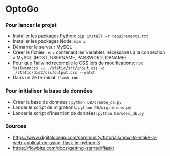 # OptoGo

### Pour lancer le projet
- Installer les packages Python: ``pip install -r requirements.txt``
- Installer les packages Node: ``npm i``
- Démarrer le serveur MySQL
- Créer le fichier ``.env`` contenant les variables nécessaires à la connection à MySQL (HOST, USERNAME, PASSWORD, DBNAME)
- Pour que Tailwind recompile le CSS lors de modifications: ``npx tailwindcss -i ./static/src/input.css -o ./static/dist/css/output.css --watch``
- Dans un 2e terminal: ``flask run``

### Pour initialiser la base de données
 - Créer la base de données : ``python DB/create_db.py``
 - Lancer le script de migrations: ``python DB/migrations.py``
 - Lancer le script d'insertion de données: ``python DB/seed_db.py``


### Sources
- https://www.digitalocean.com/community/tutorials/how-to-make-a-web-application-using-flask-in-python-3
- https://flowbite.com/docs/getting-started/flask/
